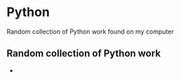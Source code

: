 # Python
Random collection of Python work found on my computer

## Random collection of Python work
- 
